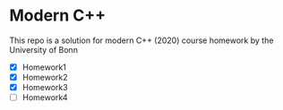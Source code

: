 # Modern C++
This repo is a solution for modern C++ (2020) course homework by the University of Bonn

- [x] Homework1
- [x] Homework2
- [x] Homework3
- [ ] Homework4

